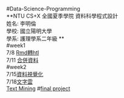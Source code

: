#Data-Science-Programming   
**NTU CS+X 全國夏季學院 資料科學程式設計    
姓名: 李明倫       
學校: 國立陽明大學    
學系: 護理學系二年級   **    
#week1    
7/8 [Rmd轉htl](https://ellen0120.github.io/Ellen000/week%201-1/Homework.html)    
7/11 [合併資料](https://ellen0120.github.io/Ellen000/week%201-2/%E5%BD%99%E6%95%B42.html)   
#week2    
7/15[資料視覺化](https://ellen0120.github.io/Ellen000/week%201-3/HW2.html)  
7/18[文字雲](https://ellen0120.github.io/Ellen000//wordcloud.html)   
    [Text Mining](https://ellen0120.github.io/Ellen000/Text_Mining.html)
#[final project](https://hackmd.io/WYAU4-XKRV2QvRoREVlXTw)
